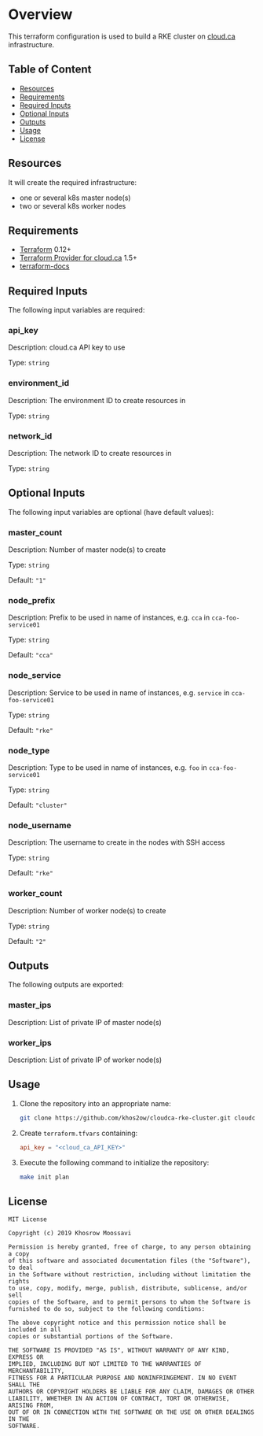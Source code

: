 # Overview

This terraform configuration is used to build a RKE cluster on [cloud.ca](https://cloud.ca/) infrastructure.

## Table of Content

- [Resources](#resources)
- [Requirements](#requirements)
- [Required Inputs](#required-inputs)
- [Optional Inputs](#optional-inputs)
- [Outputs](#outputs)
- [Usage](#usage)
- [License](#license)

## Resources

It will create the required infrastructure:

- one or several k8s master node(s)
- two or several k8s worker nodes

## Requirements

- [Terraform](https://www.terraform.io/downloads.html) 0.12+
- [Terraform Provider for cloud.ca](https://github.com/cloud-ca/terraform-provider-cloudca) 1.5+
- [terraform-docs](https://github.com/segmentio/terraform-docs)

<!-- terraform-docs starts -->

## Required Inputs

The following input variables are required:

### api\_key

Description: cloud.ca API key to use

Type: `string`

### environment\_id

Description: The environment ID to create resources in

Type: `string`

### network\_id

Description: The network ID to create resources in

Type: `string`

## Optional Inputs

The following input variables are optional (have default values):

### master\_count

Description: Number of master node(s) to create

Type: `string`

Default: `"1"`

### node\_prefix

Description: Prefix to be used in name of instances, e.g. `cca` in `cca-foo-service01`

Type: `string`

Default: `"cca"`

### node\_service

Description: Service to be used in name of instances, e.g. `service` in `cca-foo-service01`

Type: `string`

Default: `"rke"`

### node\_type

Description: Type to be used in name of instances, e.g. `foo` in `cca-foo-service01`

Type: `string`

Default: `"cluster"`

### node\_username

Description: The username to create in the nodes with SSH access

Type: `string`

Default: `"rke"`

### worker\_count

Description: Number of worker node(s) to create

Type: `string`

Default: `"2"`

## Outputs

The following outputs are exported:

### master\_ips

Description: List of private IP of master node(s)

### worker\_ips

Description: List of private IP of worker node(s)

<!-- terraform-docs ends -->

## Usage

1. Clone the repository into an appropriate name:

    ```bash
    git clone https://github.com/khos2ow/cloudca-rke-cluster.git cloudca-rke-cluster
    ```

2. Create `terraform.tfvars` containing:

    ```toml
    api_key = "<cloud_ca_API_KEY>"
    ```

3. Execute the following command to initialize the repository:

    ```bash
    make init plan
    ```

## License

```text
MIT License

Copyright (c) 2019 Khosrow Moossavi

Permission is hereby granted, free of charge, to any person obtaining a copy
of this software and associated documentation files (the "Software"), to deal
in the Software without restriction, including without limitation the rights
to use, copy, modify, merge, publish, distribute, sublicense, and/or sell
copies of the Software, and to permit persons to whom the Software is
furnished to do so, subject to the following conditions:

The above copyright notice and this permission notice shall be included in all
copies or substantial portions of the Software.

THE SOFTWARE IS PROVIDED "AS IS", WITHOUT WARRANTY OF ANY KIND, EXPRESS OR
IMPLIED, INCLUDING BUT NOT LIMITED TO THE WARRANTIES OF MERCHANTABILITY,
FITNESS FOR A PARTICULAR PURPOSE AND NONINFRINGEMENT. IN NO EVENT SHALL THE
AUTHORS OR COPYRIGHT HOLDERS BE LIABLE FOR ANY CLAIM, DAMAGES OR OTHER
LIABILITY, WHETHER IN AN ACTION OF CONTRACT, TORT OR OTHERWISE, ARISING FROM,
OUT OF OR IN CONNECTION WITH THE SOFTWARE OR THE USE OR OTHER DEALINGS IN THE
SOFTWARE.
```
